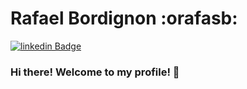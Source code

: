 # Rafael Bordignon :orafasb:

[![linkedin Badge](https://img.shields.io/badge/-LinkedIn-blue?style=flat-square&logo=Linkedin&logoColor=white&link=https://www.linkedin.com/in/rafael-bordignon/)](https://www.linkedin.com/in/rafael-bordignon/)


### Hi there! Welcome to my profile! 👋

<!--
**orafasb/orafasb** is a ✨ _special_ ✨ repository because its `README.md` (this file) appears on your GitHub profile.

Here are some ideas to get you started:

- 🔭 I’m currently working on ...
- 🌱 I’m currently learning ...
- 👯 I’m looking to collaborate on ...
- 🤔 I’m looking for help with ...
- 💬 Ask me about ...
- 📫 How to reach me: ...
- 😄 Pronouns: ...
- ⚡ Fun fact: ...
-->
